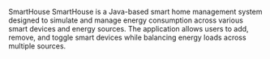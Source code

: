 SmartHouse
SmartHouse is a Java-based smart home management system designed to simulate and manage energy consumption across various smart devices and energy sources. The application allows users to add, remove, and toggle smart devices while balancing energy loads across multiple sources.
